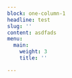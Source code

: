 ```yaml
---
block: one-column-1
headline: test
slug: ''
content: asdfads
menu:
  main:
    weight: 3
    title: ''

---
```

